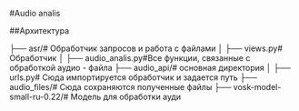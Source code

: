 #Audio analis

##Архитектура

├── asr/# Обработчик запросов и работа с файлами
│   ├── views.py# Обработчик
│   ├── audio_analis.py#Все функции, связанные с обработкой аудио - файла
├── audio_api/# основная директория
│   ├── urls.py# Сюда импортируется обработчик и задается путь
├── audio_files/# Сюда сохраняются полученные файлы
├── vosk-model-small-ru-0.22/# Модель для обработки ауди
